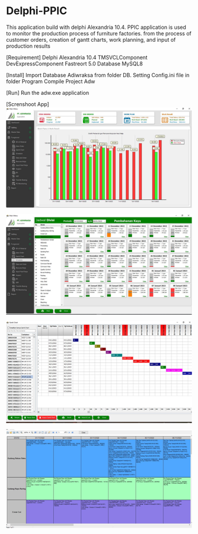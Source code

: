 # Delphi-PPIC
This application build with delphi Alexandria 10.4. PPIC application is used to monitor the production process of furniture factories. from the process of customer orders, creation of gantt charts, work planning, and input of production results

[Requirement] 
Delphi Alexandria 10.4
TMSVCLComponent
DevExpressComponent
Fastreort 5.0
Database MySQL8

[Install]
Import Database Adiwraksa from folder DB.
Setting Config.ini file in folder Program
Compile Project Adw 

[Run]
Run the adw.exe application

[Screnshoot App]
![alt Dasboard](https://github.com/Kep1ss/Delphi-PPIC/blob/main/image_2/Dashboard.jpg?raw=true)

![alt DivisionCapaity](https://github.com/Kep1ss/Delphi-PPIC/blob/main/image_2/Division%20Capacity%20%20Gauge.jpg?raw=true)

![alt GantChart](https://github.com/Kep1ss/Delphi-PPIC/blob/main/image_2/GantChart.jpg?raw=true)

![alt ProductionPlan](https://github.com/Kep1ss/Delphi-PPIC/blob/main/image_2/Production%20Plan.jpg?raw=true)
